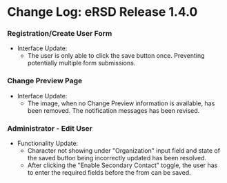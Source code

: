 # Change Log: eRSD Release 1.4.0

### Registration/Create User Form

- Interface Update:
  - The user is only able to click the save button once. Preventing potentially multiple form submissions.

### Change Preview Page

- Interface Update:
  - The image, when no Change Preview information is available, has been removed. The notification messages has been revised.

### Administrator - Edit User

- Functionality Update:
  - Character not showing under "Organization" input field and state of the saved button being incorrectly updated has been resolved.
  - After  clicking the "Enable Secondary Contact" toggle, the user has to enter the required fields before the from can be saved.